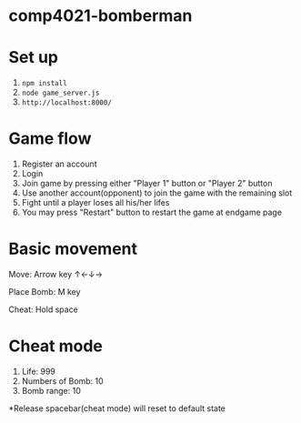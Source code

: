 # comp4021-bomberman

# Set up
1. ```npm install```
2. ```node game_server.js```
3. ```http://localhost:8000/```



# Game flow
1. Register an account
2. Login
3. Join game by pressing either "Player 1" button or "Player 2" button
4. Use another account(opponent) to join the game with the remaining slot
5. Fight until a player loses all his/her lifes
6. You may press "Restart" button to restart the game at endgame page

# Basic movement
Move: Arrow key ↑←↓→

Place Bomb: M key

Cheat: Hold space

# Cheat mode
1. Life: 999
2. Numbers of Bomb: 10
3. Bomb range: 10

*Release spacebar(cheat mode) will reset to default state